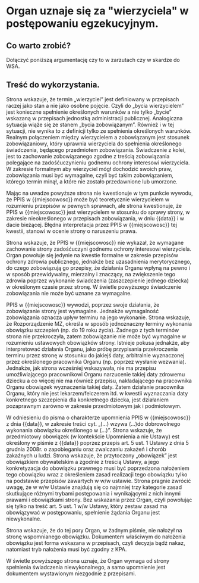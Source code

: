 # Organ uznaje się za "wierzyciela" w postępowaniu egzekucyjnym.

## Co warto zrobić?
Dołączyć poniższą argumentację czy to w zarzutach czy w skardze do WSA.

## Treść do wykorzystania.

Strona wskazuje, że termin „wierzyciel” jest definiowany w przepisach raczej jako stan a nie jako osobne pojęcie. Czyli do „bycia wierzycielem” jest konieczne spełnienie określonych warunków a nie tylko „bycie” wskazaną w przepisach jednostką administracji publicznej. Analogiczna sytuacja wiąże się ze stanem „bycia zobowiązanym”. Również i w tej sytuacji, nie wynika to z definicji tylko ze spełnienia określonych warunków. Realnym połączeniem między wierzycielem a zobowiązanym jest stosunek zobowiązaniowy, który uprawnia wierzyciela do spełnienia określonego świadczenia, będącego przedmiotem zobowiązania. Świadczenie z kolei, jest to zachowanie zobowiązanego zgodne z treścią zobowiązania polegające na zadośćuczynieniu godnemu ochrony interesowi wierzyciela. W zakresie formalnym aby wierzyciel mógł dochodzić swoich praw, zobowiązania musi być wymagalne, czyli być takim zobowiązaniem, którego termin minął, a które nie zostało przedawnione lub umorzone.

Mając na uwadze powyższe strona nie kwestionuje w tym punkcie wywodu, że PPIS w {{miejscowosc}} może być teoretycznie wierzycielem w rozumieniu przepisów w pewnych sprawach, ale strona kwestionuje, że PPIS w {{miejscowosc}} jest wierzycielem w stosunku do sprawy strony, w zakresie nieokreślonego w przepisach zobowiązania, w dniu {{data}} i w dacie bieżącej. Błędna interpretacja przez PPIS w {{miejscowosc}} tej kwestii, stanowi w ocenie strony o naruszeniu prawa. 

Strona wskazuje, że PPIS w {{miejscowosc}} nie wykazał, że wymagane zachowanie strony zadośćuczyni godnemu ochrony interesowi wierzyciela. Organ powołuje się jedynie na kwestie formalne w zakresie przepisów ochrony zdrowia publicznego, jednakże bez uzasadnienia merytorycznego, do czego zobowiązują go przepisy, że działania Organu wpłyną na pewno i w sposób przewidywalny, mierzalny i znaczący, na zwiększenie tego zdrowia poprzez wykonanie świadczenia (zaszczepienie jednego dziecka) w określonym czasie przez stronę. W świetle powyższego świadczenie zobowiązania nie może być uznane za wymagalne. 

PPIS w {{miejscowosc}} wywodzi, poprzez swoje działania, że zobowiązanie strony jest wymagalne. Jednakże wymagalność zobowiązania oznacza upływ terminu na jego wykonanie. Strona wskazuje, że Rozporządzenie MZ, określa w sposób jednoznaczny terminy wykonania obowiązku szczepień (np. do 19 roku życia). Żadnego z tych terminów strona nie przekroczyła, zatem zobowiązanie nie może być wymagalne w rozumieniu ustawowych obowiązków strony. Istnieje pokusa jednakże, aby interpretować działania Organu, jako próbę przypisania przekroczenia terminu przez stronę w stosunku do jakiejś daty, arbitralnie wyznaczonej przez określonego pracownika Organu (np. poprzez wysłanie wezwania). Jednakże, jak strona wcześniej wskazywała, nie ma przepisu umożliwiającego pracownikowi Organu narzucenie takiej daty zdrowemu dziecku a co więcej nie ma również przepisu, nakładającego na pracownika Organu obowiązek wyznaczenia takiej daty. Zatem działanie pracownika Organu, który nie jest lekarzem/felczerem itd. w kwestii wyznaczania daty konkretnego szczepienia dla konkretnego dziecka, jest działaniem pozaprawnym zarówno w zakresie przedmiotowym jak i podmiotowym. 


W odniesieniu do pisma o charakterze upomnienia PPIS w {{miejscowosc}} z dnia {{data}}, w zakresie treści cyt. „(...) wzywa (...)do dobrowolnego wykonania obowiązku określonego w (...)”. Strona wskazuje, że przedmiotowy obowiązek (w kontekście Upomnienia a nie Ustawy)  est określony w piśmie z {{data}} poprzez przepis art. 5 ust. 1 Ustawy z dnia 5 grudnia 2008r. o zapobieganiu oraz zwalczaniu zakażeń i chorób zakaźnych u ludzi. Strona wskazuje, że przytoczony „obowiązek” jest obowiązkiem obywatelskim a zgodnie z treścią Ustawy, a jego konkretyzacja do obowiązku prawnego musi być poprzedzona nałożeniem tego obowiązku wraz z określeniem zasad realizacji tego obowiązku tylko na podstawie przepisów zawartych w w/w ustawie. Strona pragnie zwrócić uwagę, że w w/w Ustawie znajdują się co najmniej trzy kategorie zasad skutkujące różnymi trybami postępowania i wynikającymi z nich innymi prawami i obowiązkami strony. Bez wskazania przez Organ, czyli powołując się tylko na treść art. 5 ust. 1 w/w Ustawy, który zestaw zasad ma obowiązywać w postępowaniu, spełnienie żądania Organu jest niewykonalne. 

Strona wskazuje, że do tej pory Organ, w żadnym piśmie, nie nałożył na stronę wspomnianego obowiązku. Dokumentem właściwym do nałożenia obowiązku jest forma wskazana w przepisach, czyli decyzja bądź nakaz, natomiast tryb nałożenia musi być zgodny z KPA. 

W świetle powyższego strona uznaje, że Organ wymaga od strony spełnienia świadczenia niewykonalnego, a samo upomnienie jest dokumentem wystawionym niezgodnie z przepisami. 
